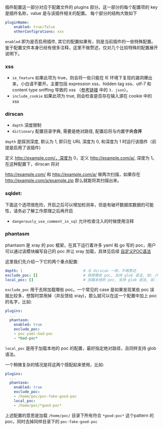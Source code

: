 插件配置这一部分对应于配置文件的 plugins 部分。这一部分的每个配置项的 key 是插件名称，value 是与该插件相关的配置。
每个部分的结构大致如下

```yaml
pluginName:
    enabled: true/false
    otherConfigrations: xxx
```

`enabled` 即为是否启用插件, 其它的配置如果有，则是当前插件的一些特殊配置。鉴于配置文件本身已经有很多注释，这里不做赘述，仅对几个比较特殊的配置展开说明下。

### xss

+ `ie_feature` 如果此项为 true，则会将一些只能在 IE 环境下复现的漏洞爆出来，小白请不要开。主要包括 expression xss、hidden tag xss、utf-7 和 content type sniffing 导致的 xss （[参考链接](https://mp.weixin.qq.com/s?__biz=MzI5MzY2MzM0Mw==&mid=2247484070&idx=1&sn=673e20a08d9ae6c3de60ca48110b920a) 中的 `3. json`）。
+ `include_cookie` 如果此项为 true, 则会检查是否存在输入源在 cookie 中的 xss

### dirscan
+ `depth` 深度限制
+ `dictionary` 配置目录字典, 需要是绝对路径, 配置后将与内置字典**合并**

`depth` 是探测深度, 默认为 1, 即只在 URL 深度为 0, 和深度为 1 时运行该插件（前提是启用了该插件)

定义 http://example.com/，深度为 0，定义 http://example.com/a/, 深度为 1。 在这种配置下，dirscan 将对 

http://example.com/ 和 http://example.com/a/ 做两次扫描，如果存在 http://example.com/a/example.zip 那么就能将其扫描出来。

### sqldet:

下面这个选项很危险，开启之后可以增加检测率，但是有破坏数据库数据的可能性，请务必了解工作原理之后再开启
+ `dangerously_use_comment_in_sql` 允许检查注入的时候使用注释

### phantasm

phantasm 是 xray 的 poc 框架，在其下运行着许多 yaml 和 go 写的 poc，用户可以通过该模块编写自己的 poc 并让 xray 加载，具体见后续 [自定义POC语法](guide/poc.md)

这里我们先介绍一下它的两个重点配置:

```yaml
depth: 1                            # 与 dirscan 一样，不再赘述
exclude_poc: []                     # 排除哪些 poc, 支持 glob 语法, 如: /home/poc/*thinkphp* 或 poc-yaml-weblogic*
local_poc: []                       # 加载本地的 poc, 支持 glob 语法, 如： /home/poc/*
```

`exclude_poc` 用于去除加载哪些 poc。一个常见的 case 是如果发现某些 poc 误报比较多，想暂时禁用掉（并反馈给 xray)，那么就可以在这一个配置中加上 poc 的名字，比如:

```yaml
plugins:
  ...
  phantasm:
    enabled: true
    exclude_poc:
    - poc-yaml-bad-poc
    - *bad-poc*
```

`local_poc` 是用于加载本地的 poc 的配置，最好指定绝对路径，且同样支持 glob 语法。

一个稍微复杂的情况是将这两个搭配起来使用，比如:

```yaml
plugins:
  ...
  phantasm:
    enabled: true
    exclude_poc:
    - /home/poc/poc-fake-good-poc
    local_poc:
    - /home/poc/*good-poc*
```

上述配置的意思是加载 `/home/poc/` 目录下所有符合 `*good-poc*` 这个pattern 的poc，同时去掉同样目录下的 `poc-fake-good-poc`